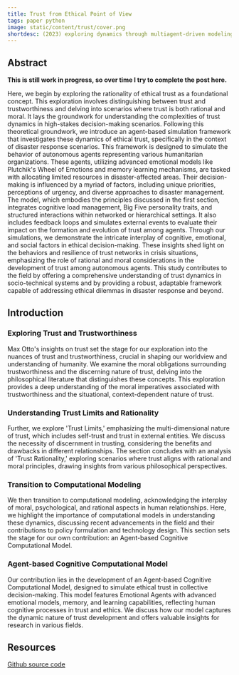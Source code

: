 ```yaml
---
title: Trust from Ethical Point of View
tags: paper python
image: static/content/trust/cover.png
shortdesc: (2023) exploring dynamics through multiagent-driven modeling for simulating the dynamics of ethical trust within a population of agents incorporating time-variant dynamic attributes, such as rationality, trustworthiness, reliability, and reputation.
---
```


<div class="justify-text">

## Abstract
**This is still work in progress, so over time I try to complete the post here.**

Here, we begin by exploring the rationality of ethical trust as a foundational concept. This exploration involves distinguishing between trust and trustworthiness and delving into scenarios where trust is both rational and moral. It lays the groundwork for understanding the complexities of trust dynamics in high-stakes decision-making scenarios.
Following this theoretical groundwork, we introduce an agent-based simulation framework that investigates these dynamics of ethical trust, specifically in the context of disaster response scenarios. This framework is designed to simulate the behavior of autonomous agents representing various humanitarian organizations. These agents, utilizing advanced emotional models like Plutchik's Wheel of Emotions and memory learning mechanisms, are tasked with allocating limited resources in disaster-affected areas. Their decision-making is influenced by a myriad of factors, including unique priorities, perceptions of urgency, and diverse approaches to disaster management.
The model, which embodies the principles discussed in the first section, integrates cognitive load management, Big Five personality traits, and structured interactions within networked or hierarchical settings. It also includes feedback loops and simulates external events to evaluate their impact on the formation and evolution of trust among agents. Through our simulations, we demonstrate the intricate interplay of cognitive, emotional, and social factors in ethical decision-making. These insights shed light on the behaviors and resilience of trust networks in crisis situations, emphasizing the role of rational and moral considerations in the development of trust among autonomous agents.
This study contributes to the field by offering a comprehensive understanding of trust dynamics in socio-technical systems and by providing a robust, adaptable framework capable of addressing ethical dilemmas in disaster response and beyond.

## Introduction
### Exploring Trust and Trustworthiness
Max Otto's insights on trust set the stage for our exploration into the nuances of trust and trustworthiness, crucial in shaping our worldview and understanding of humanity. We examine the moral obligations surrounding trustworthiness and the discerning nature of trust, delving into the philosophical literature that distinguishes these concepts. This exploration provides a deep understanding of the moral imperatives associated with trustworthiness and the situational, context-dependent nature of trust.

### Understanding Trust Limits and Rationality
Further, we explore 'Trust Limits,' emphasizing the multi-dimensional nature of trust, which includes self-trust and trust in external entities. We discuss the necessity of discernment in trusting, considering the benefits and drawbacks in different relationships. The section concludes with an analysis of 'Trust Rationality,' exploring scenarios where trust aligns with rational and moral principles, drawing insights from various philosophical perspectives.

### Transition to Computational Modeling
We then transition to computational modeling, acknowledging the interplay of moral, psychological, and rational aspects in human relationships. Here, we highlight the importance of computational models in understanding these dynamics, discussing recent advancements in the field and their contributions to policy formulation and technology design. This section sets the stage for our own contribution: an Agent-based Cognitive Computational Model.

### Agent-based Cognitive Computational Model
Our contribution lies in the development of an Agent-based Cognitive Computational Model, designed to simulate ethical trust in collective decision-making. This model features Emotional Agents with advanced emotional models, memory, and learning capabilities, reflecting human cognitive processes in trust and ethics. We discuss how our model captures the dynamic nature of trust development and offers valuable insights for research in various fields.

<div>




## <span id="Resources">Resources</span>

<!-- <a class="arxiv-logo" href="https://arxiv.org/abs/2308.10097">Read or download the paper from</a> -->

<a class="github-logo" href="https://github.com/abbas-tari/ethical-trust-cognitive-modeling">Github source code</a> 

<!-- [Source Ccde]({{ site.url }}/static/content/rl/paper.pdf) -->


